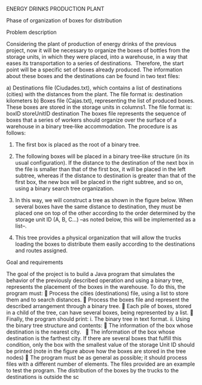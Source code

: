 ENERGY DRINKS PRODUCTION PLANT

Phase of organization of boxes for distribution

Problem description

Considering the plant of production of energy drinks of the previous project, now it will be necessary to
organize the boxes of bottles from the storage units, in which they were placed, into a warehouse, in a way
that eases its transportation to a series of destinations.  Therefore, the start point will be a specific set of
boxes already produced.
The information about these boxes and the destinations can be found in two text files:

a) Destinations file (Ciudades.txt), which contains a list of destinations (cities) with the distances
from the plant. The file format is:
                                                destination kilometers
b) Boxes file (Cajas.txt), representing the list of produced boxes. These boxes are stored in the
storage units in columns1. The file format is:
                                                 boxID storeUnitID destination 
The boxes file represents the sequence of boxes that a series of workers should organize over the surface
of a warehouse in a binary tree‐like accommodation. The procedure is as follows:

1. The first box is placed as the root of a binary tree.

2. The following boxes will be placed in a binary tree‐like structure (in its usual configuration). If the
distance to the destination of the next box in the file is smaller than that of the first box, it will be
placed in the left subtree, whereas if the distance to destination is greater than that of the first box,
the new box will be placed in the right subtree, and so on, using a binary search tree organization.

3. In this way, we will construct a tree as shown in the figure below. When several boxes have the
same distance to destination, they must be placed one on top of the other according to the order
determined by the storage unit ID (A, B, C…) –as noted below, this will be implemented as a list–.

4. This tree provides a physical organization that will allow the trucks loading the boxes to distribute
them easily according to the destinations and routes assigned.

Goal and requirements

The goal of the project is to build a Java program that simulates the behavior of the previously described
operation and using a binary tree, represents the placement of the boxes in the warehouse. To do this, the
program must:
 Process the cities (destinations) file, using a list to store them and to search distances.
 Process the boxes file and represent the described arrangement through a binary tree.
 Each pile of boxes, stored in a child of the tree, can have several boxes, being represented by a list.
 Finally, the program should print:
i. The binary tree in text format.
ii. Using the binary tree structure and contents:
 The information of the box whose destination is the nearest city.  
 The information of the box whose destination is the farthest city.
If there are several boxes that fulfill this condition, only the box with the smallest value of
the storage Unit ID should be printed (note in the figure above how the boxes are stored in
the tree nodes)
 The program must be as general as possible; it should process files with a different number of
elements. The files provided are an example to test the program.
The distribution of the boxes by the trucks to the destinations is outside the sc
